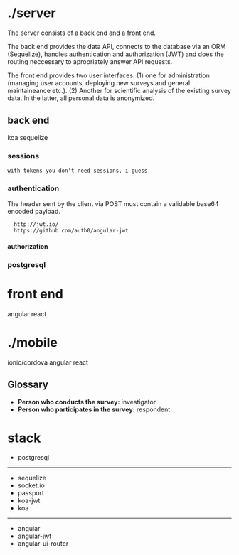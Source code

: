 

./server
========

The server consists of a back end and a front end.

The back end provides the data API, connects to the database via an ORM (Sequelize), handles authentication and authorization (JWT) and does the routing neccessary to apropriately answer API requests.

The front end provides two user interfaces: (1) one for administration (managing user accounts, deploying new surveys and general maintaineance etc.). (2) Another for scientific analysis of the existing survey data. In the latter, all personal data is anonymized.


back end
--------
koa
sequelize


### sessions

	with tokens you don't need sessions, i guess

### authentication

The header sent by the client via POST must contain a validable base64 encoded
payload.

      http://jwt.io/
      https://github.com/auth0/angular-jwt

#### authorization

### postgresql


front end
=========
angular
react


./mobile
========
ionic/cordova
angular
react

Glossary
--------

- **Person who conducts the survey:** investigator
- **Person who participates in the survey:** respondent


# stack

- postgresql
--------------------
- sequelize
- socket.io
- passport
- koa-jwt
- koa
- ------------------
- angular
- angular-jwt
- angular-ui-router
